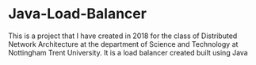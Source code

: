 # Java-Load-Balancer
This is a project that I have created in 2018 for the class of Distributed Network Architecture at the department of Science and Technology at Nottingham Trent University. It is a load balancer created built using Java
